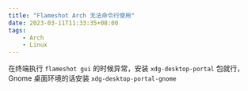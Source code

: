 ```yaml
---
title: "Flameshot Arch 无法命令行使用"
date: 2023-03-11T11:33:35+08:00
tags:
    - Arch
    - Linux
---
```


在终端执行 `flameshot gui` 的时候异常，安装 `xdg-desktop-portal` 包就行，Gnome 桌面环境的话安装 `xdg-desktop-portal-gnome`
